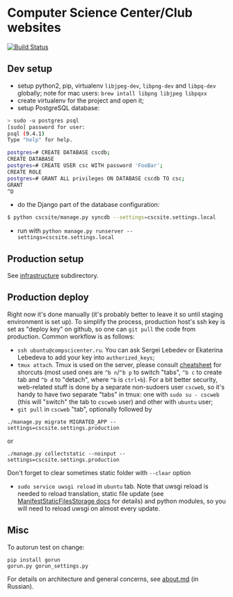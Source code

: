Computer Science Center/Club websites
=====================================

[![Build Status](https://magnum.travis-ci.com/cscenter/site.svg?token=xBAa4nJZ4qY7pPgbqyTE&branch=master)](https://magnum.travis-ci.com/cscenter/site)

Dev setup
---------

* setup python2, pip, virtualenv `libjpeg-dev`, `libpng-dev` and `libpq-dev` globally;
    note for mac users: `brew intall libpng libjpeg libpqxx`
* create virtualenv for the project and open it;
* setup PostgreSQL database:

```bash
> sudo -u postgres psql
[sudo] password for user:
psql (9.4.1)
Type "help" for help.

postgres=# CREATE DATABASE cscdb;
CREATE DATABASE
postgres=# CREATE USER csc WITH password 'FooBar';
CREATE ROLE
postgres=# GRANT ALL privileges ON DATABASE cscdb TO csc;
GRANT
^D
```

* do the Django part of the database configuration:

```bash
$ python cscsite/manage.py syncdb --settings=cscsite.settings.local
```

* run with `python manage.py runserver --settings=cscsite.settings.local`


Production setup
----------------

See [infrastructure](https://github.com/cscenter/site/tree/master/infrastructure) subdirectory.


Production deploy
-----------------

Right now it's done manually (it's probably better to leave it so until staging
environment is set up). To simplify the process, production host's ssh key is
set as "deploy key" on github, so one can `git pull` the code from
production. Common workflow is as follows:

* `ssh ubuntu@compscicenter.ru`. You can ask Sergei Lebedev or Ekaterina
Lebedeva to add your key into `authorized_keys`;
* `tmux attach`. Tmux is used on the server, please consult
[cheatsheet](http://www.dayid.org/os/notes/tm.html) for shorcuts (most used ones
are `^b n`/`^b p` to switch "tabs", `^b c` to create tab and `^b d` to "detach",
where `^b` is `ctrl+b`). For a bit better security, web-related stuff is done by
a separate non-sudoers user `cscweb`, so it's handy to have two separate "tabs"
in tmux: one with `sudo su - cscweb` (this will "switch" the tab to `cscweb`
user) and other with `ubuntu` user;
* `git pull` in `cscweb` "tab", optionally followed by

```
./manage.py migrate MIGRATED_APP --settings=cscsite.settings.production
```

or

```
./manage.py collectstatic --noinput --settings=cscsite.settings.production
```

Don't forget to clear sometimes static folder with `--clear` option

* `sudo service uwsgi reload` in `ubuntu` tab. Note that uwsgi reload is needed
to reload translation, static file update (see
[ManifestStaticFilesStorage docs](https://docs.djangoproject.com/en/1.7/ref/contrib/staticfiles/#django.contrib.staticfiles.storage.ManifestStaticFilesStorage)
for details) and python modules, so you will need to reload uwsgi on almost
every update.


Misc
----

To autorun test on change:

```
pip install gorun
gorun.py gorun_settings.py
```

For details on architecture and general concerns, see
[about.md](https://github.com/cscenter/site/tree/master/about.md) (in Russian).
